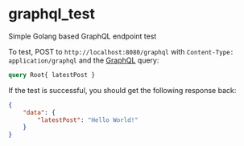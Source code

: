 # graphql_test
Simple Golang based GraphQL endpoint test

To test, POST to `http://localhost:8080/graphql` with `Content-Type: application/graphql` and the [GraphQL](http://graphql.org/learn/) query:
```graphql
query Root{ latestPost }
```

If the test is successful, you should get the following response back:
```json
{
	"data": {
		"latestPost": "Hello World!"
	}
}
```
